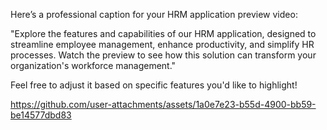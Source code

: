 Here’s a professional caption for your HRM application preview video:

"Explore the features and capabilities of our HRM application, designed to streamline employee management, enhance productivity, and simplify HR processes. Watch the preview to see how this solution can transform your organization's workforce management."

Feel free to adjust it based on specific features you'd like to highlight!


https://github.com/user-attachments/assets/1a0e7e23-b55d-4900-bb59-be14577dbd83

 
 
